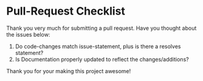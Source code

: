 # Pull-Request Checklist

Thank you very much for submitting a pull request. Have you thought
about the issues below:

1. Do code-changes match issue-statement, plus is there a resolves statement?
2. Is Documentation properly updated to reflect the changes/additions?

Thank you for your making this project awesome!